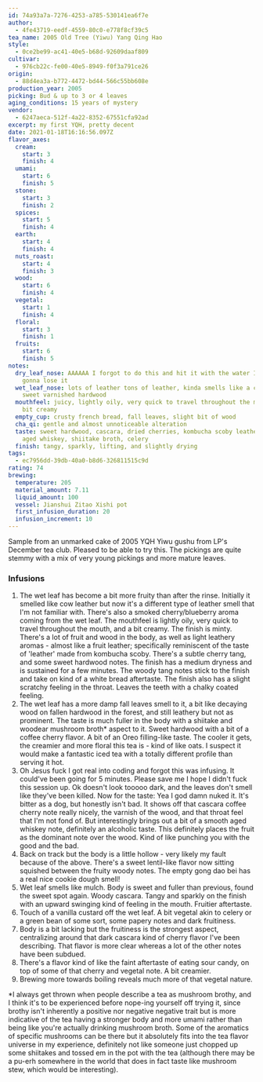 ```yaml
---
id: 74a93a7a-7276-4253-a785-530141ea6f7e
author:
  - 4fe43719-eedf-4559-80c0-e778f8cf39c5
tea_name: 2005 Old Tree (Yiwu) Yang Qing Hao
style:
  - 0ce2be99-ac41-40e5-b68d-92609daaf809
cultivar:
  - 976cb22c-fe00-40e5-8949-f0f3a791ce26
origin:
  - 88d4ea3a-b772-4472-bd44-566c55bb608e
production_year: 2005
picking: Bud & up to 3 or 4 leaves
aging_conditions: 15 years of mystery
vendor:
  - 6247aeca-512f-4a22-8352-67551cfa92ad
excerpt: my first YQH, pretty decent
date: 2021-01-18T16:16:56.097Z
flavor_axes:
  cream:
    start: 3
    finish: 4
  umami:
    start: 6
    finish: 5
  stone:
    start: 3
    finish: 2
  spices:
    start: 5
    finish: 4
  earth:
    start: 4
    finish: 4
  nuts_roast:
    start: 4
    finish: 3
  wood:
    start: 6
    finish: 4
  vegetal:
    start: 1
    finish: 4
  floral:
    start: 3
    finish: 1
  fruits:
    start: 6
    finish: 5
notes:
  dry_leaf_nose: AAAAAA I forgot to do this and hit it with the water I'm actually
    gonna lose it
  wet_leaf_nose: lots of leather tons of leather, kinda smells like a cowboy,
    sweet varnished hardwood
  mouthfeel: juicy, lightly oily, very quick to travel throughout the mouth, and a
    bit creamy
  empty_cup: crusty french bread, fall leaves, slight bit of wood
  cha_qi: gentle and almost unnoticeable alteration
  taste: sweet hardwood, cascara, dried cherries, kombucha scoby leather, oats,
    aged whiskey, shiitake broth, celery
  finish: tangy, sparkly, lifting, and slightly drying
tags:
  - ec7956dd-39db-40a0-b8d6-326811515c9d
rating: 74
brewing:
  temperature: 205
  material_amount: 7.11
  liquid_amount: 100
  vessel: Jianshui Zitao Xishi pot
  first_infusion_duration: 20
  infusion_increment: 10
---
```

Sample from an unmarked cake of 2005 YQH Yiwu gushu from LP's December tea club. Pleased to be able to try this. The pickings are quite stemmy with a mix of very young pickings and more mature leaves.

### Infusions

1. The wet leaf has become a bit more fruity than after the rinse. Initially it smelled like cow leather but now it's a different type of leather smell that I'm not familiar with. There's also a smoked cherry/blueberry aroma coming from the wet leaf. The mouthfeel is lightly oily, very quick to travel throughout the mouth, and a bit creamy. The finish is minty. There's a lot of fruit and wood in the body, as well as light leathery aromas - almost like a fruit leather; specifically reminiscent of the taste of 'leather' made from kombucha scoby. There's a subtle cherry tang, and some sweet hardwood notes. The finish has a medium dryness and is sustained for a few minutes. The woody tang notes stick to the finish and take on kind of a white bread aftertaste. The finish also has a slight scratchy feeling in the throat. Leaves the teeth with a chalky coated feeling.
2. The wet leaf has a more damp fall leaves smell to it, a bit like decaying wood on fallen hardwood in the forest, and still leathery but not as prominent. The taste is much fuller in the body with a shiitake and woodear mushroom broth* aspect to it. Sweet hardwood with a bit of a coffee cherry flavor. A bit of an Oreo filling-like taste. The cooler it gets, the creamier and more floral this tea is - kind of like oats. I suspect it would make a fantastic iced tea with a totally different profile than serving it hot.
3. Oh Jesus fuck I got real into coding and forgot this was infusing. It could've been going for 5 minutes. Please save me I hope I didn't fuck this session up. Ok doesn't look tooooo dark, and the leaves don't smell like they've been killed. Now for the taste: Yea I god damn nuked it. It's bitter as a dog, but honestly isn't bad. It shows off that cascara coffee cherry note really nicely, the varnish of the wood, and that throat feel that I'm not fond of. But interestingly brings out a bit of a smooth aged whiskey note, definitely an alcoholic taste. This definitely places the fruit as the dominant note over the wood. Kind of like punching you with the good and the bad.
4. Back on track but the body is a little hollow - very likely my fault because of the above. There's a sweet lentil-like flavor now sitting squished between the fruity woody notes. The empty gong dao bei has a real nice cookie dough smell!
5. Wet leaf smells like mulch. Body is sweet and fuller than previous, found the sweet spot again. Woody cascara. Tangy and sparkly on the finish with an upward swinging kind of feeling in the mouth. Fruitier aftertaste.
6. Touch of a vanilla custard off the wet leaf. A bit vegetal akin to celery or a green bean of some sort, some papery notes and dark fruitiness.
7. Body is a bit lacking but the fruitiness is the strongest aspect, centralizing around that dark cascara kind of cherry flavor I've been describing. That flavor is more clear whereas a lot of the other notes have been subdued.
8. There's a flavor kind of like the faint aftertaste of eating sour candy, on top of some of that cherry and vegetal note. A bit creamier.
9. Brewing more towards boiling reveals much more of that vegetal nature.

\*I always get thrown when people describe a tea as mushroom brothy, and I think it's to be experienced before nope-ing yourself off trying it, since brothy isn't inherently a positive nor negative negative trait but is more indicative of the tea having a stronger body and more umami rather than being like you're actually drinking mushroom broth. Some of the aromatics of specific mushrooms can be there but it absolutely fits into the tea flavor universe in my experience, definitely not like someone just chopped up some shiitakes and tossed em in the pot with the tea (although there may be a pu-erh somewhere in the world that does in fact taste like mushroom stew, which would be interesting).